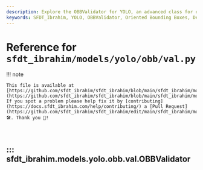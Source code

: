 ```yaml
---
description: Explore the OBBValidator for YOLO, an advanced class for oriented bounding boxes (OBB). Learn initialization, processes, and evaluation methods.
keywords: SFDT_Ibrahim, YOLO, OBBValidator, Oriented Bounding Boxes, DetectionValidator, validation, Python, deep learning
---
```


# Reference for `sfdt_ibrahim/models/yolo/obb/val.py`

!!! note

    This file is available at [https://github.com/sfdt_ibrahim/sfdt_ibrahim/blob/main/sfdt_ibrahim/models/yolo/obb/val.py](https://github.com/sfdt_ibrahim/sfdt_ibrahim/blob/main/sfdt_ibrahim/models/yolo/obb/val.py). If you spot a problem please help fix it by [contributing](https://docs.sfdt_ibrahim.com/help/contributing/) a [Pull Request](https://github.com/sfdt_ibrahim/sfdt_ibrahim/edit/main/sfdt_ibrahim/models/yolo/obb/val.py) 🛠️. Thank you 🙏!

<br>

## ::: sfdt_ibrahim.models.yolo.obb.val.OBBValidator

<br><br>
